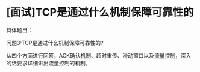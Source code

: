 # [面试]TCP是通过什么机制保障可靠性的


具体题目：

问题3:TCP是通过什么机制保障可靠性的?

从四个方面进行回答，ACK确认机制、超时重传、滑动窗口以及流量控制，深入的话要求详细讲出流量控制的机制。
